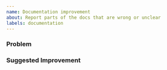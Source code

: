 ```yaml
---
name: Documentation improvement
about: Report parts of the docs that are wrong or unclear
labels: documentation
---
```


<!--To help us understand and resolve your issue, please fill out the form to the best of your ability.-->
<!--You can feel free to delete the sections that do not apply.-->

### Problem

<!--
If you are referencing an existing piece of documentation or example please provide a link.

* I found [...] to be unclear because [...]
* [...] made me think that [...] when really it should be [...]
* There is no example showing how to do [...]
-->


### Suggested Improvement

<!--
If you have an idea to improve the documentation please suggest it here

* This line should be be changed to say [...]
* Include a paragraph explaining [...]
* Add a figure showing [...]
-->
